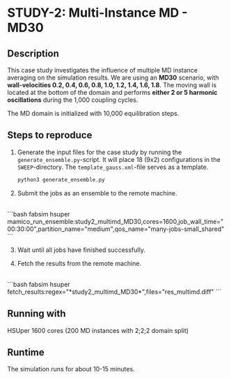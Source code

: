# STUDY-2: Multi-Instance MD - MD30


## Description

This case study investigates the influence of multiple MD instance averaging on the simulation results.
We are using an **MD30** scenario, with **wall-velocities 0.2, 0.4, 0.6, 0.8, 1.0, 1.2, 1.4, 1.6, 1.8**.
The moving wall is located at the bottom of the domain and performs **either 2 or 5 harmonic oscillations** during the 1,000 coupling cycles.

The MD domain is initialized with 10,000 equilibration steps.


## Steps to reproduce

1. Generate the input files for the case study by running the `generate_ensemble.py`-script.
It will place 18 (9x2) configurations in the `SWEEP`-directory.
The `template_gauss.xml`-file serves as a template.

    ```bash
    python3 generate_ensemble.py
    ```

2. Submit the jobs as an ensemble to the remote machine.
<br>
    ```bash
    fabsim hsuper mamico_run_ensemble:study2_multimd_MD30,cores=1600,job_wall_time="00:30:00",partition_name="medium",qos_name="many-jobs-small_shared"
    ```

3. Wait until all jobs have finished successfully.

4. Fetch the results from the remote machine.
<br>
    ```bash
    fabsim hsuper fetch_results:regex="*study2_multimd_MD30*",files="res_multimd.diff"
    ```


## Running with

HSUper
1600 cores (200 MD instances with 2;2;2 domain split)


## Runtime

The simulation runs for about 10-15 minutes.
